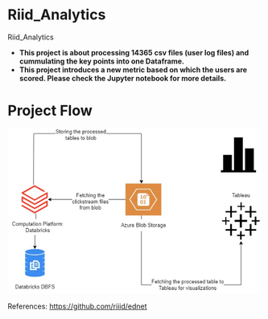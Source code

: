 # Riid_Analytics
Riid_Analytics

- __This project is about processing 14365 csv files (user log files) and cummulating the key points into one Dataframe.__
- __This project introduces a new metric based on which the users are scored. Please check the Jupyter notebook for more details.__

# Project Flow
<img src=https://github.com/nvyas1-git/RiiD_Analytics/blob/main/images/projectFlow.jpg>

References:
https://github.com/riiid/ednet

